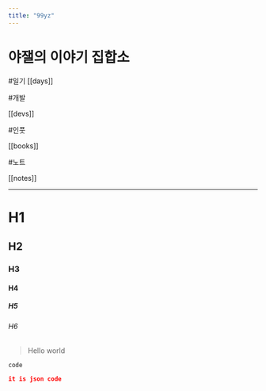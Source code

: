 ```yaml
---
title: "99yz"
---
```


# 야잴의 이야기 집합소

#일기 
[[days]]

#개발

[[devs]]

#인풋

[[books]]

#노트

[[notes]]

---
# H1
## H2
### H3
#### H4
##### H5
###### H6

> Hello world

`code`

```json
it is json code
```

